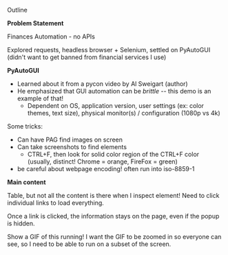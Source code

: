 Outline

**Problem Statement**

Finances Automation - no APIs

Explored requests, headless browser + Selenium, settled on PyAutoGUI (didn't want to get banned from financial services I use)

**PyAutoGUI**

- Learned about it from a pycon video by Al Sweigart (author)
- He emphasized that GUI automation can be *brittle* -- this demo is an example of that!
    - Dependent on OS, application version, user settings (ex: color themes, text size), physical monitor(s) / configuration (1080p vs 4k)


Some tricks:
- Can have PAG find images on screen
- Can take screenshots to find elements
    - CTRL+F, then look for solid color region of the CTRL+F color (usually, distinct!  Chrome = orange, FireFox = green)
- be careful about webpage encoding!  often run into iso-8859-1

**Main content**

Table, but not all the content is there when I inspect element!
Need to click individual links to load everything.

Once a link is clicked, the information stays on the page, even if the popup is hidden.

Show a GIF of this running!
    I want the GIF to be zoomed in so everyone can see, so I need to be able to run on a subset of the screen.